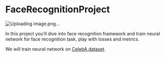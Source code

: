 # FaceRecognitionProject


![Uploading image.png…]()

In this project you'll dive into face recognition framework and train neural network for face recognition task, play with losses and metrics.


We will train neural network on [CelebA dataset](https://mmlab.ie.cuhk.edu.hk/projects/CelebA.html). 
